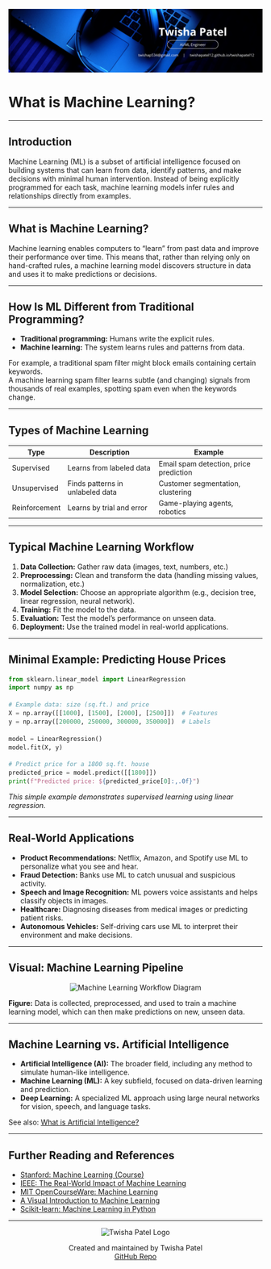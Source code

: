 ![Banner](https://github.com/twishapatel12/AI-ML-Journal/blob/main/assets/aiml-banner.png)

# What is Machine Learning?

---

## Introduction

Machine Learning (ML) is a subset of artificial intelligence focused on building systems that can learn from data, identify patterns, and make decisions with minimal human intervention. Instead of being explicitly programmed for each task, machine learning models infer rules and relationships directly from examples.

---

## What is Machine Learning?

Machine learning enables computers to “learn” from past data and improve their performance over time. This means that, rather than relying only on hand-crafted rules, a machine learning model discovers structure in data and uses it to make predictions or decisions.

---

## How Is ML Different from Traditional Programming?

- **Traditional programming:** Humans write the explicit rules.  
- **Machine learning:** The system learns rules and patterns from data.

For example, a traditional spam filter might block emails containing certain keywords.  
A machine learning spam filter learns subtle (and changing) signals from thousands of real examples, spotting spam even when the keywords change.

---

## Types of Machine Learning

| Type           | Description                         | Example                               |
|----------------|-------------------------------------|---------------------------------------|
| Supervised     | Learns from labeled data            | Email spam detection, price prediction|
| Unsupervised   | Finds patterns in unlabeled data    | Customer segmentation, clustering     |
| Reinforcement  | Learns by trial and error           | Game-playing agents, robotics         |

---

## Typical Machine Learning Workflow

1. **Data Collection:** Gather raw data (images, text, numbers, etc.)
2. **Preprocessing:** Clean and transform the data (handling missing values, normalization, etc.)
3. **Model Selection:** Choose an appropriate algorithm (e.g., decision tree, linear regression, neural network).
4. **Training:** Fit the model to the data.
5. **Evaluation:** Test the model’s performance on unseen data.
6. **Deployment:** Use the trained model in real-world applications.

---

## Minimal Example: Predicting House Prices

```python
from sklearn.linear_model import LinearRegression
import numpy as np

# Example data: size (sq.ft.) and price
X = np.array([[1000], [1500], [2000], [2500]])  # Features
y = np.array([200000, 250000, 300000, 350000])  # Labels

model = LinearRegression()
model.fit(X, y)

# Predict price for a 1800 sq.ft. house
predicted_price = model.predict([[1800]])
print(f"Predicted price: ${predicted_price[0]:,.0f}")
````

*This simple example demonstrates supervised learning using linear regression.*

---

## Real-World Applications

* **Product Recommendations:** Netflix, Amazon, and Spotify use ML to personalize what you see and hear.
* **Fraud Detection:** Banks use ML to catch unusual and suspicious activity.
* **Speech and Image Recognition:** ML powers voice assistants and helps classify objects in images.
* **Healthcare:** Diagnosing diseases from medical images or predicting patient risks.
* **Autonomous Vehicles:** Self-driving cars use ML to interpret their environment and make decisions.

---

## Visual: Machine Learning Pipeline

<p align="center">
  <img src="https://github.com/twishapatel12/AI-ML-Journal/blob/main/assets/ml-workflow-diagram.png" alt="Machine Learning Workflow Diagram" width="420">
</p>

**Figure:**
Data is collected, preprocessed, and used to train a machine learning model, which can then make predictions on new, unseen data.

---

## Machine Learning vs. Artificial Intelligence

* **Artificial Intelligence (AI):** The broader field, including any method to simulate human-like intelligence.
* **Machine Learning (ML):** A key subfield, focused on data-driven learning and prediction.
* **Deep Learning:** A specialized ML approach using large neural networks for vision, speech, and language tasks.

See also: [What is Artificial Intelligence?](https://github.com/twishapatel12/AI-ML-Journal/blob/main/foundations-of-ai-ml/02-what-is-ai.md)

---

## Further Reading and References

* [Stanford: Machine Learning (Course)](https://online.stanford.edu/courses/xine229-machine-learning)
* [IEEE: The Real-World Impact of Machine Learning](https://spectrum.ieee.org/tag/machine-learning)
* [MIT OpenCourseWare: Machine Learning](https://ocw.mit.edu/courses/6-036-introduction-to-machine-learning-fall-2020/)
* [A Visual Introduction to Machine Learning](http://www.r2d3.us/visual-intro-to-machine-learning-part-1/)
* [Scikit-learn: Machine Learning in Python](https://scikit-learn.org/stable/tutorial/basic/tutorial.html)

---

<p align="center">
  <img src="https://github.com/twishapatel12/AI-ML-Journal/blob/main/assets/twisha-patel-logo.png" alt="Twisha Patel Logo" width="80"/>
</p>
<p align="center">
  Created and maintained by Twisha Patel  
  <br>
  <a href="https://github.com/twishapatel12/AI-ML-Journal">GitHub Repo</a>
</p>
